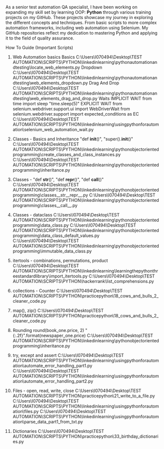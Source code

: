 As a senior test automation QA specialist, I have been working on expanding my skill set by learning OOP: **Python** through various training projects on my GitHub.
These projects showcase my journey in exploring the different concepts and techniques. From basic scripts to more complex automation frameworks, including web automation using Selenium.
My GitHub repositories reflect my dedication to mastering Python and applying it to the field of quality assurance.




How To Guide (Important Scripts)

1. Web Automation basics
    Basics
C:\Users\I070494\Desktop\TEST AUTOMATION\SCRIPTS\PYTHON\linkedinlearning\pythonautomationandtesting\locate_web_elements.py
    Dropdown
C:\Users\I070494\Desktop\TEST AUTOMATION\SCRIPTS\PYTHON\linkedinlearning\pythonautomationandtesting\web_elements_dropdown.py
    Drag And Drop
C:\Users\I070494\Desktop\TEST AUTOMATION\SCRIPTS\PYTHON\linkedinlearning\pythonautomationandtesting\web_elements_drag_and_drop.py
    Waits
    IMPLICIT WAIT
    from time import sleep
    "time.sleep(5)"
    EXPLICIT WAIT
    from selenium.webdriver.support.ui import WebDriverWait
    from selenium.webdriver.support import expected_conditions as EC
C:\Users\I070494\Desktop\TEST AUTOMATION\SCRIPTS\PYTHON\linkedinlearning\usingpythonforautomation\selenium_web_automation_wait.py

2. Classes - Basics and Inheritance
    "def __init__()",
    "super().__init__()"
C:\Users\I070494\Desktop\TEST AUTOMATION\SCRIPTS\PYTHON\linkedinlearning\pythonobjectorientedprogramming\create_classes_and_class_instances.py
C:\Users\I070494\Desktop\TEST AUTOMATION\SCRIPTS\PYTHON\linkedinlearning\pythonobjectorientedprogramming\inheritance.py

3. Classes -
    "def __str__()",
    "def __repr__()",
    "def __call__()"
C:\Users\I070494\Desktop\TEST AUTOMATION\SCRIPTS\PYTHON\linkedinlearning\pythonobjectorientedprogramming\classes__str__repr__.py
C:\Users\I070494\Desktop\TEST AUTOMATION\SCRIPTS\PYTHON\linkedinlearning\pythonobjectorientedprogramming\classes__call__.py

4. Classes - dataclass
C:\Users\I070494\Desktop\TEST AUTOMATION\SCRIPTS\PYTHON\linkedinlearning\pythonobjectorientedprogramming\data_class.py
C:\Users\I070494\Desktop\TEST AUTOMATION\SCRIPTS\PYTHON\linkedinlearning\pythonobjectorientedprogramming\data_class_default_values.py
C:\Users\I070494\Desktop\TEST AUTOMATION\SCRIPTS\PYTHON\linkedinlearning\pythonobjectorientedprogramming\immutable_data_class.py

5. itertools - combinations, permutations, product
C:\Users\I070494\Desktop\TEST AUTOMATION\SCRIPTS\PYTHON\linkedinlearning\learningthepythonthreestandardlibrary\import_itertools.py
C:\Users\I070494\Desktop\TEST AUTOMATION\SCRIPTS\PYTHON\hackerrank\list_comprehensions.py

6. collections - Counter
C:\Users\I070494\Desktop\TEST AUTOMATION\SCRIPTS\PYTHON\practicepython\18_cows_and_bulls_2_cleaner_code.py

7. map(), zip()
C:\Users\I070494\Desktop\TEST AUTOMATION\SCRIPTS\PYTHON\practicepython\18_cows_and_bulls_2_cleaner_code.py

8. Rounding
    round(book_one.price, 2)
    "{:.2f}".format(newspaper_one.price)
C:\Users\I070494\Desktop\TEST AUTOMATION\SCRIPTS\PYTHON\linkedinlearning\pythonobjectorientedprogramming\inheritance.py

9. try, except and assert
C:\Users\I070494\Desktop\TEST AUTOMATION\SCRIPTS\PYTHON\linkedinlearning\usingpythonforautomation\automate_error_handling_part1.py
C:\Users\I070494\Desktop\TEST AUTOMATION\SCRIPTS\PYTHON\linkedinlearning\usingpythonforautomation\automate_error_handling_part2.py

10. Files - open, read, write, close
C:\Users\I070494\Desktop\TEST AUTOMATION\SCRIPTS\PYTHON\practicepython\21_write_to_a_file.py
C:\Users\I070494\Desktop\TEST AUTOMATION\SCRIPTS\PYTHON\linkedinlearning\usingpythonforautomation\files.py
C:\Users\I070494\Desktop\TEST AUTOMATION\SCRIPTS\PYTHON\linkedinlearning\usingpythonforautomation\parse_data_part1_from_txt.py

11. Dictionaries
C:\Users\I070494\Desktop\TEST AUTOMATION\SCRIPTS\PYTHON\practicepython\33_birthday_dictionaries.py